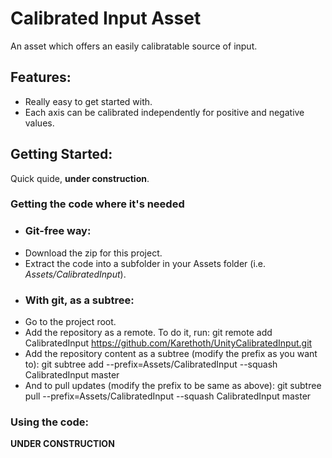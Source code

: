 Calibrated Input Asset
======================

An asset which offers an easily calibratable source of input.

Features:
--------
- Really easy to get started with.
- Each axis can be calibrated independently for positive and negative values.


Getting Started:
----------------
Quick quide, **under construction**.

### Getting the code where it's needed
- ### Git-free way:
 - Download the zip for this project.
 - Extract the code into a subfolder in your Assets folder (i.e. *Assets/CalibratedInput*).
- ### With git, as a subtree:
 - Go to the project root.
 - Add the repository as a remote. To do it, run:
        git remote add CalibratedInput https://github.com/Karethoth/UnityCalibratedInput.git 
 - Add the repository content as a subtree (modify the prefix as you want to):
        git subtree add --prefix=Assets/CalibratedInput --squash CalibratedInput master
 - And to pull updates (modify the prefix to be same as above):
        git subtree pull --prefix=Assets/CalibratedInput --squash CalibratedInput master

### Using the code:
**UNDER CONSTRUCTION**

